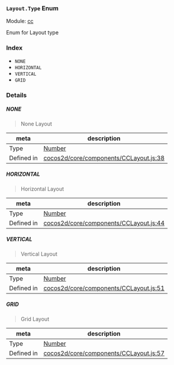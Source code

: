 ### `Layout.Type` Enum



Module: [cc](../modules/cc.md)


Enum for Layout type


### Index
  - `NONE`
  - `HORIZONTAL`
  - `VERTICAL`
  - `GRID`

### Details


##### NONE

> None Layout

| meta | description |
|------|-------------|
| Type | <a href="https://developer.mozilla.org/en/JavaScript/Reference/Global_Objects/Number" class="crosslink external" target="_blank">Number</a> |
| Defined in | [cocos2d/core/components/CCLayout.js:38](https://github.com/cocos-creator/engine/blob/4f734a806d1fd7c4073fb064fddc961384fe67af/cocos2d/core/components/CCLayout.js#L38) |



##### HORIZONTAL

> Horizontal Layout

| meta | description |
|------|-------------|
| Type | <a href="https://developer.mozilla.org/en/JavaScript/Reference/Global_Objects/Number" class="crosslink external" target="_blank">Number</a> |
| Defined in | [cocos2d/core/components/CCLayout.js:44](https://github.com/cocos-creator/engine/blob/4f734a806d1fd7c4073fb064fddc961384fe67af/cocos2d/core/components/CCLayout.js#L44) |



##### VERTICAL

> Vertical Layout

| meta | description |
|------|-------------|
| Type | <a href="https://developer.mozilla.org/en/JavaScript/Reference/Global_Objects/Number" class="crosslink external" target="_blank">Number</a> |
| Defined in | [cocos2d/core/components/CCLayout.js:51](https://github.com/cocos-creator/engine/blob/4f734a806d1fd7c4073fb064fddc961384fe67af/cocos2d/core/components/CCLayout.js#L51) |



##### GRID

> Grid Layout

| meta | description |
|------|-------------|
| Type | <a href="https://developer.mozilla.org/en/JavaScript/Reference/Global_Objects/Number" class="crosslink external" target="_blank">Number</a> |
| Defined in | [cocos2d/core/components/CCLayout.js:57](https://github.com/cocos-creator/engine/blob/4f734a806d1fd7c4073fb064fddc961384fe67af/cocos2d/core/components/CCLayout.js#L57) |


